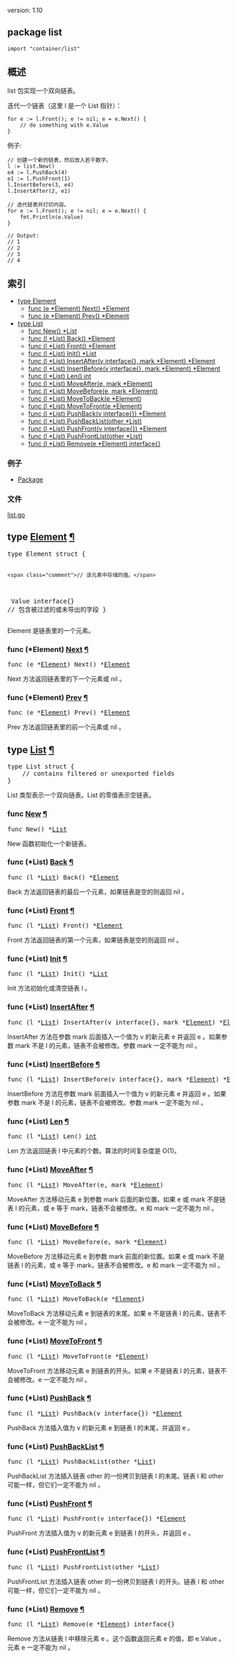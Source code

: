 version: 1.10
## package list

  `import "container/list"`

## 概述

list 包实现一个双向链表。

迭代一个链表（这里 l 是一个 List 指针）：

    for e := l.Front(); e != nil; e = e.Next() {
    	// do something with e.Value
    }

<a id="example"></a>
例子:

    // 创建一个新的链表，然后放入若干数字。
    l := list.New()
    e4 := l.PushBack(4)
    e1 := l.PushFront(1)
    l.InsertBefore(3, e4)
    l.InsertAfter(2, e1)

    // 迭代链表并打印内容。
    for e := l.Front(); e != nil; e = e.Next() {
        fmt.Println(e.Value)
    }

    // Output:
    // 1
    // 2
    // 3
    // 4

## 索引

- [type Element](#Element)
  - [func (e *Element) Next() *Element](#Element.Next)
  - [func (e *Element) Prev() *Element](#Element.Prev)
- [type List](#List)
  - [func New() *List](#New)
  - [func (l *List) Back() *Element](#List.Back)
  - [func (l *List) Front() *Element](#List.Front)
  - [func (l *List) Init() *List](#List.Init)
  - [func (l *List) InsertAfter(v interface{}, mark *Element) *Element](#List.InsertAfter)
  - [func (l *List) InsertBefore(v interface{}, mark *Element) *Element](#List.InsertBefore)
  - [func (l *List) Len() int](#List.Len)
  - [func (l *List) MoveAfter(e, mark *Element)](#List.MoveAfter)
  - [func (l *List) MoveBefore(e, mark *Element)](#List.MoveBefore)
  - [func (l *List) MoveToBack(e *Element)](#List.MoveToBack)
  - [func (l *List) MoveToFront(e *Element)](#List.MoveToFront)
  - [func (l *List) PushBack(v interface{}) *Element](#List.PushBack)
  - [func (l *List) PushBackList(other *List)](#List.PushBackList)
  - [func (l *List) PushFront(v interface{}) *Element](#List.PushFront)
  - [func (l *List) PushFrontList(other *List)](#List.PushFrontList)
  - [func (l *List) Remove(e *Element) interface{}](#List.Remove)

### 例子

- [Package](#example)

### 文件
 [list.go](//github.com/golang/go/blob/release-branch.go1.10/src/container/list/list.go)

<h2 id="Element">type <a href="//github.com/golang/go/blob/release-branch.go1.10/src/container/list/list.go#L5">Element</a>
    <a href="#Element">¶</a></h2>
<pre>type Element struct {

    <span class="comment">// 该元素中存储的值。</span>
<span id="Element.Value"></span>    Value interface{}
    <span class="comment">// 包含被过滤的或未导出的字段</span>
}</pre>

Element 是链表里的一个元素。

<h3 id="Element.Next">func (*Element) <a href="//github.com/golang/go/blob/release-branch.go1.10/src/container/list/list.go#L21">Next</a>
    <a href="#Element.Next">¶</a></h3>
<pre>func (e *<a href="#Element">Element</a>) Next() *<a href="#Element">Element</a></pre>

Next 方法返回链表里的下一个元素或 nil 。

<h3 id="Element.Prev">func (*Element) <a href="//github.com/golang/go/blob/release-branch.go1.10/src/container/list/list.go#L29">Prev</a>
    <a href="#Element.Prev">¶</a></h3>
<pre>func (e *<a href="#Element">Element</a>) Prev() *<a href="#Element">Element</a></pre>

Prev 方法返回链表里的前一个元素或 nil 。

<h2 id="List">type <a href="//github.com/golang/go/blob/release-branch.go1.10/src/container/list/list.go#L38">List</a>
    <a href="#List">¶</a></h2>
<pre>type List struct {
    <span class="comment">// contains filtered or unexported fields</span>
}</pre>

List 类型表示一个双向链表。List 的零值表示空链表。

<h3 id="New">func <a href="//github.com/golang/go/blob/release-branch.go1.10/src/container/list/list.go#L52">New</a>
    <a href="#New">¶</a></h3>
<pre>func New() *<a href="#List">List</a></pre>

New 函数初始化一个新链表。

<h3 id="List.Back">func (*List) <a href="//github.com/golang/go/blob/release-branch.go1.10/src/container/list/list.go#L67">Back</a>
    <a href="#List.Back">¶</a></h3>
<pre>func (l *<a href="#List">List</a>) Back() *<a href="#Element">Element</a></pre>

Back 方法返回链表的最后一个元素，如果链表是空的则返回 nil 。

<h3 id="List.Front">func (*List) <a href="//github.com/golang/go/blob/release-branch.go1.10/src/container/list/list.go#L59">Front</a>
    <a href="#List.Front">¶</a></h3>
<pre>func (l *<a href="#List">List</a>) Front() *<a href="#Element">Element</a></pre>

Front 方法返回链表的第一个元素，如果链表是空的则返回 nil 。

<h3 id="List.Init">func (*List) <a href="//github.com/golang/go/blob/release-branch.go1.10/src/container/list/list.go#L44">Init</a>
    <a href="#List.Init">¶</a></h3>
<pre>func (l *<a href="#List">List</a>) Init() *<a href="#List">List</a></pre>

Init 方法初始化或清空链表 l 。

<h3 id="List.InsertAfter">func (*List) <a href="//github.com/golang/go/blob/release-branch.go1.10/src/container/list/list.go#L147">InsertAfter</a>
    <a href="#List.InsertAfter">¶</a></h3>
<pre>func (l *<a href="#List">List</a>) InsertAfter(v interface{}, mark *<a href="#Element">Element</a>) *<a href="#Element">Element</a></pre>

InsertAfter 方法在参数 mark 后面插入一个值为 v 的新元素 e 并返回 e 。如果参数 mark 不是 l 的元素，链表不会被修改。参数 mark 一定不能为 nil 。

<h3 id="List.InsertBefore">func (*List) <a href="//github.com/golang/go/blob/release-branch.go1.10/src/container/list/list.go#L136">InsertBefore</a>
    <a href="#List.InsertBefore">¶</a></h3>
<pre>func (l *<a href="#List">List</a>) InsertBefore(v interface{}, mark *<a href="#Element">Element</a>) *<a href="#Element">Element</a></pre>

InsertBefore 方法在参数 mark 前面插入一个值为 v 的新元素 e 并返回 e 。如果参数 mark 不是 l 的元素，链表不会被修改。参数 mark 一定不能为 nil 。

<h3 id="List.Len">func (*List) <a href="//github.com/golang/go/blob/release-branch.go1.10/src/container/list/list.go#L56">Len</a>
    <a href="#List.Len">¶</a></h3>
<pre>func (l *<a href="#List">List</a>) Len() <a href="/builtin/#int">int</a></pre>

Len 方法返回链表 l 中元素的个数。算法的时间复杂度是 O(1)。

<h3 id="List.MoveAfter">func (*List) <a href="//github.com/golang/go/blob/release-branch.go1.10/src/container/list/list.go#L190">MoveAfter</a>
    <a href="#List.MoveAfter">¶</a></h3>
<pre>func (l *<a href="#List">List</a>) MoveAfter(e, mark *<a href="#Element">Element</a>)</pre>

MoveAfter 方法移动元素 e 到参数 mark 后面的新位置。如果 e 或 mark 不是链表 l 的元素，或 e 等于 mark，链表不会被修改。e 和 mark 一定不能为 nil 。

<h3 id="List.MoveBefore">func (*List) <a href="//github.com/golang/go/blob/release-branch.go1.10/src/container/list/list.go#L180">MoveBefore</a>
    <a href="#List.MoveBefore">¶</a></h3>
<pre>func (l *<a href="#List">List</a>) MoveBefore(e, mark *<a href="#Element">Element</a>)</pre>

MoveBefore 方法移动元素 e 到参数 mark 前面的新位置。如果 e 或 mark 不是链表 l 的元素，或 e 等于 mark，链表不会被修改。e 和 mark 一定不能为 nil 。

<h3 id="List.MoveToBack">func (*List) <a href="//github.com/golang/go/blob/release-branch.go1.10/src/container/list/list.go#L169">MoveToBack</a>
    <a href="#List.MoveToBack">¶</a></h3>
<pre>func (l *<a href="#List">List</a>) MoveToBack(e *<a href="#Element">Element</a>)</pre>

MoveToBack 方法移动元素 e 到链表的末尾。如果 e 不是链表 l 的元素，链表不会被修改。e 一定不能为 nil 。

<h3 id="List.MoveToFront">func (*List) <a href="//github.com/golang/go/blob/release-branch.go1.10/src/container/list/list.go#L158">MoveToFront</a>
    <a href="#List.MoveToFront">¶</a></h3>
<pre>func (l *<a href="#List">List</a>) MoveToFront(e *<a href="#Element">Element</a>)</pre>

MoveToFront 方法移动元素 e 到链表的开头。如果 e 不是链表 l 的元素，链表不会被修改。e 一定不能为 nil 。

<h3 id="List.PushBack">func (*List) <a href="//github.com/golang/go/blob/release-branch.go1.10/src/container/list/list.go#L128">PushBack</a>
    <a href="#List.PushBack">¶</a></h3>
<pre>func (l *<a href="#List">List</a>) PushBack(v interface{}) *<a href="#Element">Element</a></pre>

PushBack 方法插入值为 v 的新元素 e 到链表 l 的末尾，并返回 e 。

<h3 id="List.PushBackList">func (*List) <a href="//github.com/golang/go/blob/release-branch.go1.10/src/container/list/list.go#L199">PushBackList</a>
    <a href="#List.PushBackList">¶</a></h3>
<pre>func (l *<a href="#List">List</a>) PushBackList(other *<a href="#List">List</a>)</pre>

PushBackList 方法插入链表 other 的一份拷贝到链表 l 的末尾。链表 l 和 other 可能一样，但它们一定不能为 nil 。

<h3 id="List.PushFront">func (*List) <a href="//github.com/golang/go/blob/release-branch.go1.10/src/container/list/list.go#L122">PushFront</a>
    <a href="#List.PushFront">¶</a></h3>
<pre>func (l *<a href="#List">List</a>) PushFront(v interface{}) *<a href="#Element">Element</a></pre>

PushFront 方法插入值为 v 的新元素 e 到链表 l 的开头，并返回 e 。

<h3 id="List.PushFrontList">func (*List) <a href="//github.com/golang/go/blob/release-branch.go1.10/src/container/list/list.go#L208">PushFrontList</a>
    <a href="#List.PushFrontList">¶</a></h3>
<pre>func (l *<a href="#List">List</a>) PushFrontList(other *<a href="#List">List</a>)</pre>

PushFrontList 方法插入链表 other 的一份拷贝到链表 l 的开头。链表 l 和 other 可能一样，但它们一定不能为 nil 。

<h3 id="List.Remove">func (*List) <a href="//github.com/golang/go/blob/release-branch.go1.10/src/container/list/list.go#L112">Remove</a>
    <a href="#List.Remove">¶</a></h3>
<pre>func (l *<a href="#List">List</a>) Remove(e *<a href="#Element">Element</a>) interface{}</pre>

Remove 方法从链表 l 中移除元素 e 。这个函数返回元素 e 的值，即 e.Value 。元素 e 一定不能为 nil 。


